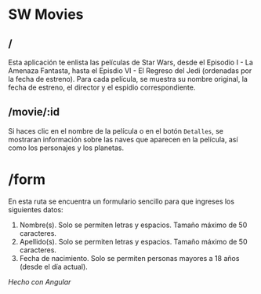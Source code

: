# SW Movies

## /
Esta aplicación te enlista las películas de Star Wars, desde el Episodio I - La Amenaza Fantasta, hasta el Episdio VI - El Regreso del Jedi (ordenadas por la fecha de estreno).
Para cada película, se muestra su nombre original, la fecha de estreno, el director y el espidio correspondiente.

## /movie/:id
Si haces clic en el nombre de la película o en el botón `Detalles`, se mostraran información sobre las naves que aparecen en la película, así como los personajes y los planetas.

# /form

En esta ruta se encuentra un formulario sencillo para que ingreses los siguientes datos:
1. Nombre(s). Solo se permiten letras y espacios. Tamaño máximo de 50 caracteres.
2. Apellido(s). Solo se permiten letras y espacios. Tamaño máximo de 50 caracteres.
3. Fecha de nacimiento. Solo se permiten personas mayores a 18 años (desde el día actual).


_Hecho con Angular_
